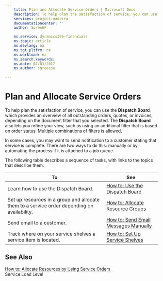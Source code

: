 ```yaml
---
    title: Plan and Allocate Service Orders | Microsoft Docs
    description: To help plan the satisfaction of service, you can use the **Dispatch Board**, which provides an overview of all outstanding orders, quotes, or invoices, depending on the document filter that you selected. The **Dispatch Board** also lets you refine your view, such as using an additional filter that is based on order status. Multiple combinations of filters is allowed.
    services: project-madeira
    documentationcenter: ''
    author: SorenGP

    ms.service: dynamics365-financials
    ms.topic: article
    ms.devlang: na
    ms.tgt_pltfrm: na
    ms.workload: na
    ms.search.keywords:
    ms.date: 07/01/2017
    ms.author: sgroespe

---
```

# Plan and Allocate Service Orders
To help plan the satisfaction of service, you can use the **Dispatch Board**, which provides an overview of all outstanding orders, quotes, or invoices, depending on the document filter that you selected. The **Dispatch Board** also lets you refine your view, such as using an additional filter that is based on order status. Multiple combinations of filters is allowed.  
  
 In some cases, you may want to send notification to a customer stating that service is complete. There are two ways to do this: manually or by automating the process if it is attached to a job queue.  
  
 The following table describes a sequence of tasks, with links to the topics that describe them.   
  
|**To**|**See**|  
|------------|-------------|  
|Learn how to use the Dispatch Board.|[How to: Use the Dispatch Board](../how-to-use-the-dispatch-board.md)|  
|Set up resources in a group and allocate them to a service order depending on availability.|[How to: Allocate Resource Groups](../how-to-allocate-resource-groups.md)|  
|Send email to a customer.|[How to: Send Email Messages Manually](../how-to-send-email-messages-manually.md)|  
|Track where on your service shelves a service item is located.|[How to: Set Up Service Shelves](../how-to-set-up-service-shelves.md)|  
  
## See Also  
 [How to: Allocate Resources by Using Service Orders](../how-to-allocate-resources-by-using-service-orders.md)   
 Service Load Level